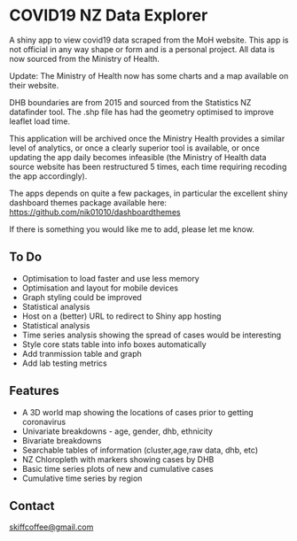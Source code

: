 # COVID19 NZ Data Explorer

A shiny app to view covid19 data scraped from the MoH website. This app is not official in any way shape or form and is a personal project. All data is now sourced from the Ministry of Health.

Update: The Ministry of Health now has some charts and a map available on their website.

DHB boundaries are from 2015 and sourced from the Statistics NZ datafinder tool. The .shp file has had the geometry optimised to improve leaflet load time.

This application will be archived once the Ministry Health provides a similar level of analytics, or once a clearly superior tool is available, or once updating the app daily becomes infeasible (the Ministry of Health data source website has been restructured 5 times, each time requiring recoding the app accordingly). 

The apps depends on quite a few packages, in particular the excellent shiny dashboard themes package available here:
https://github.com/nik01010/dashboardthemes

If there is something you would like me to add, please let me know.

## To Do

* Optimisation to load faster and use less memory 
* Optimisation and layout for mobile devices
* Graph styling could be improved
* Statistical analysis
* Host on a (better) URL to redirect to Shiny app hosting
* Statistical analysis 
* Time series analysis showing the spread of cases would be interesting
* Style core stats table into info boxes automatically
* Add tranmission table and graph
* Add lab testing metrics

## Features

* A 3D world map showing the locations of cases prior to getting coronavirus
* Univariate breakdowns - age, gender, dhb, ethnicity
* Bivariate breakdowns
* Searchable tables of information (cluster,age,raw data, dhb, etc)
* NZ Chloropleth with markers showing cases by DHB
* Basic time series plots of new and cumulative cases
* Cumulative time series by region

## Contact

skiffcoffee@gmail.com

